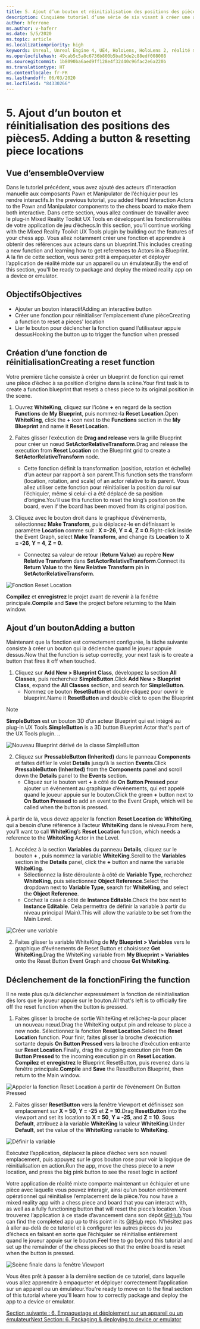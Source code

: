 ```yaml
---
title: 5. Ajout d’un bouton et réinitialisation des positions des pièces
description: Cinquième tutoriel d’une série de six visant à créer une application de jeu d’échecs simple avec Unreal Engine 4 et le plug-in Mixed Reality Toolkit UX Tools
author: hferrone
ms.author: v-haferr
ms.date: 5/5/2020
ms.topic: article
ms.localizationpriority: high
keywords: Unreal, Unreal Engine 4, UE4, HoloLens, HoloLens 2, réalité mixte, tutoriel, bien démarrer, mrtk, uxt, UX Tools, documentation
ms.openlocfilehash: 49cab5c5a8c6736b800b5ba05de2c88edf008008
ms.sourcegitcommit: 1b8090ba6aed9ff128e4f32d40c96fac2e6a220b
ms.translationtype: HT
ms.contentlocale: fr-FR
ms.lasthandoff: 06/03/2020
ms.locfileid: "84330266"
---
```

# <a name="5-adding-a-button--resetting-piece-locations"></a><span data-ttu-id="122cf-104">5. Ajout d’un bouton et réinitialisation des positions des pièces</span><span class="sxs-lookup"><span data-stu-id="122cf-104">5. Adding a button & resetting piece locations</span></span>


## <a name="overview"></a><span data-ttu-id="122cf-105">Vue d’ensemble</span><span class="sxs-lookup"><span data-stu-id="122cf-105">Overview</span></span>

<span data-ttu-id="122cf-106">Dans le tutoriel précédent, vous avez ajouté des acteurs d’interaction manuelle aux composants Pawn et Manipulator de l’échiquier pour les rendre interactifs.</span><span class="sxs-lookup"><span data-stu-id="122cf-106">In the previous tutorial, you added Hand Interaction Actors to the Pawn and Manipulator components to the chess board to make them both interactive.</span></span> <span data-ttu-id="122cf-107">Dans cette section, vous allez continuer de travailler avec le plug-in Mixed Reality Toolkit UX Tools en développant les fonctionnalités de votre application de jeu d’échecs.</span><span class="sxs-lookup"><span data-stu-id="122cf-107">In this section, you'll continue working with the Mixed Reality Toolkit UX Tools plugin by building out the features of your chess app.</span></span> <span data-ttu-id="122cf-108">Vous allez notamment créer une fonction et apprendre à obtenir des références aux acteurs dans un blueprint.</span><span class="sxs-lookup"><span data-stu-id="122cf-108">This includes creating a new function and learning how to get references to Actors in a Blueprint.</span></span> <span data-ttu-id="122cf-109">À la fin de cette section, vous serez prêt à empaqueter et déployer l’application de réalité mixte sur un appareil ou un émulateur.</span><span class="sxs-lookup"><span data-stu-id="122cf-109">By the end of this section, you'll be ready to package and deploy the mixed reality app on a device or emulator.</span></span>

## <a name="objectives"></a><span data-ttu-id="122cf-110">Objectifs</span><span class="sxs-lookup"><span data-stu-id="122cf-110">Objectives</span></span>

* <span data-ttu-id="122cf-111">Ajouter un bouton interactif</span><span class="sxs-lookup"><span data-stu-id="122cf-111">Adding an interactive button</span></span>
* <span data-ttu-id="122cf-112">Créer une fonction pour réinitialiser l’emplacement d’une pièce</span><span class="sxs-lookup"><span data-stu-id="122cf-112">Creating a function to reset a pieces' location</span></span>
* <span data-ttu-id="122cf-113">Lier le bouton pour déclencher la fonction quand l’utilisateur appuie dessus</span><span class="sxs-lookup"><span data-stu-id="122cf-113">Hooking the button up to trigger the function when pressed</span></span>

## <a name="creating-a-reset-function"></a><span data-ttu-id="122cf-114">Création d’une fonction de réinitialisation</span><span class="sxs-lookup"><span data-stu-id="122cf-114">Creating a reset function</span></span>
<span data-ttu-id="122cf-115">Votre première tâche consiste à créer un blueprint de fonction qui remet une pièce d’échec à sa position d’origine dans la scène.</span><span class="sxs-lookup"><span data-stu-id="122cf-115">Your first task is to create a function blueprint that resets a chess piece to its original position in the scene.</span></span> 

1.  <span data-ttu-id="122cf-116">Ouvrez **WhiteKing**, cliquez sur l’icône **+** en regard de la section **Functions** de **My Blueprint**, puis nommez-la **Reset Location**.</span><span class="sxs-lookup"><span data-stu-id="122cf-116">Open **WhiteKing**, click the **+** icon next to the **Functions** section in the **My Blueprint** and name it **Reset Location**.</span></span> 

2.  <span data-ttu-id="122cf-117">Faites glisser l’exécution de **Drag and release** vers la grille Blueprint pour créer un nœud **SetActorRelativeTransform**.</span><span class="sxs-lookup"><span data-stu-id="122cf-117">Drag and release the execution from **Reset Location** on the Blueprint grid to create a **SetActorRelativeTransform** node.</span></span> 
    * <span data-ttu-id="122cf-118">Cette fonction définit la transformation (position, rotation et échelle) d’un acteur par rapport à son parent.</span><span class="sxs-lookup"><span data-stu-id="122cf-118">This function sets the transform (location, rotation, and scale) of an actor relative to its parent.</span></span> <span data-ttu-id="122cf-119">Vous allez utiliser cette fonction pour réinitialiser la position du roi sur l’échiquier, même si celui-ci a été déplacé de sa position d’origine.</span><span class="sxs-lookup"><span data-stu-id="122cf-119">You’ll use this function to reset the king’s position on the board, even if the board has been moved from its original position.</span></span> 
    
3. <span data-ttu-id="122cf-120">Cliquez avec le bouton droit dans le graphique d’événements, sélectionnez **Make Transform**, puis déplacez-le en définissant le paramètre **Location** comme suit : **X =-26**, **Y = 4**, **Z = 0**.</span><span class="sxs-lookup"><span data-stu-id="122cf-120">Right-click inside the Event Graph, select **Make Transform**, and change its **Location** to **X = -26**, **Y = 4**, **Z = 0**.</span></span>
    * <span data-ttu-id="122cf-121">Connectez sa valeur de retour (**Return Value**) au repère **New Relative Transform** dans **SetActorRelativeTransform**.</span><span class="sxs-lookup"><span data-stu-id="122cf-121">Connect its **Return Value** to the **New Relative Transform** pin in **SetActorRelativeTransform**.</span></span> 

![Fonction Reset Location](images/unreal-uxt/5-function.PNG)

<span data-ttu-id="122cf-123">**Compilez** et **enregistrez** le projet avant de revenir à la fenêtre principale.</span><span class="sxs-lookup"><span data-stu-id="122cf-123">**Compile** and **Save** the project before returning to the Main window.</span></span> 


## <a name="adding-a-button"></a><span data-ttu-id="122cf-124">Ajout d’un bouton</span><span class="sxs-lookup"><span data-stu-id="122cf-124">Adding a button</span></span>
<span data-ttu-id="122cf-125">Maintenant que la fonction est correctement configurée, la tâche suivante consiste à créer un bouton qui la déclenche quand le joueur appuie dessus.</span><span class="sxs-lookup"><span data-stu-id="122cf-125">Now that the function is setup correctly, your next task is to create a button that fires it off when touched.</span></span> 

1.  <span data-ttu-id="122cf-126">Cliquez sur **Add New > Blueprint Class**, développez la section **All Classes**, puis recherchez **SimpleButton**.</span><span class="sxs-lookup"><span data-stu-id="122cf-126">Click **Add New > Blueprint Class**, expand the **All Classes** section, and search for **SimpleButton**.</span></span> 
    * <span data-ttu-id="122cf-127">Nommez ce bouton **ResetButton** et double-cliquez pour ouvrir le blueprint.</span><span class="sxs-lookup"><span data-stu-id="122cf-127">Name it **ResetButton** and double click to open the Blueprint</span></span>

> [!NOTE]
> <span data-ttu-id="122cf-128">**SimpleButton** est un bouton 3D d’un acteur Blueprint qui est intégré au plug-in UX Tools.</span><span class="sxs-lookup"><span data-stu-id="122cf-128">**SimpleButton** is a 3D button Blueprint Actor that's part of the UX Tools plugin.</span></span> <span data-ttu-id="122cf-129">.</span><span class="sxs-lookup"><span data-stu-id="122cf-129">.</span></span> 

![Nouveau Blueprint dérivé de la classe SimpleButton](images/unreal-uxt/5-subclass.PNG)

2. <span data-ttu-id="122cf-131">Cliquez sur **PressableButton (Inherited)** dans le panneau **Components** et faites défiler le volet **Details** jusqu’à la section **Events**.</span><span class="sxs-lookup"><span data-stu-id="122cf-131">Click **PressableButton (Inherited)** from the **Components** panel and scroll down the **Details** panel to the **Events** section.</span></span> 
    * <span data-ttu-id="122cf-132">Cliquez sur le bouton vert **+** à côté de **On Button Pressed** pour ajouter un événement au graphique d’événements, qui est appelé quand le joueur appuie sur le bouton.</span><span class="sxs-lookup"><span data-stu-id="122cf-132">Click the green **+** button next to **On Button Pressed** to add an event to the Event Graph, which will be called when the button is pressed.</span></span> 
    
<span data-ttu-id="122cf-133">À partir de là, vous devez appeler la fonction **Reset Location** de **WhiteKing**, qui a besoin d’une référence à l’acteur **WhiteKing** dans le niveau.</span><span class="sxs-lookup"><span data-stu-id="122cf-133">From here, you’ll want to call **WhiteKing**’s **Reset Location** function, which needs a reference to the **WhiteKing** Actor in the Level.</span></span> 

1.  <span data-ttu-id="122cf-134">Accédez à la section **Variables** du panneau **Details**, cliquez sur le bouton **+** , puis nommez la variable **WhiteKing**.</span><span class="sxs-lookup"><span data-stu-id="122cf-134">Scroll to the **Variables** section in the **Details** panel, click the **+** button and name the variable **WhiteKing**.</span></span> 
    * <span data-ttu-id="122cf-135">Sélectionnez la liste déroulante à côté de **Variable Type**, recherchez **WhiteKing**, puis sélectionnez **Object Reference**.</span><span class="sxs-lookup"><span data-stu-id="122cf-135">Select the dropdown next to **Variable Type**, search for **WhiteKing**, and select the **Object Reference**.</span></span> 
    * <span data-ttu-id="122cf-136">Cochez la case à côté de **Instance Editable**.</span><span class="sxs-lookup"><span data-stu-id="122cf-136">Check the box next to **Instance Editable**.</span></span> <span data-ttu-id="122cf-137">Cela permettra de définir la variable à partir du niveau principal (Main).</span><span class="sxs-lookup"><span data-stu-id="122cf-137">This will allow the variable to be set from the Main Level.</span></span> 

![Créer une variable](images/unreal-uxt/5-var.PNG)

2.  <span data-ttu-id="122cf-139">Faites glisser la variable WhiteKing de **My Blueprint > Variables** vers le graphique d’événements de Reset Button et choisissez **Get WhiteKing**.</span><span class="sxs-lookup"><span data-stu-id="122cf-139">Drag the WhiteKing variable from **My Blueprint > Variables** onto the Reset Button Event Graph and choose **Get WhiteKing**.</span></span> 

## <a name="firing-the-function"></a><span data-ttu-id="122cf-140">Déclenchement de la fonction</span><span class="sxs-lookup"><span data-stu-id="122cf-140">Firing the function</span></span>
<span data-ttu-id="122cf-141">Il ne reste plus qu’à déclencher expressément la fonction de réinitialisation dès lors que le joueur appuie sur le bouton.</span><span class="sxs-lookup"><span data-stu-id="122cf-141">All that's left is to officially fire off the reset function when the button is pressed.</span></span>

1.  <span data-ttu-id="122cf-142">Faites glisser la broche de sortie WhiteKing et relâchez-la pour placer un nouveau nœud.</span><span class="sxs-lookup"><span data-stu-id="122cf-142">Drag the WhiteKing output pin and release to place a new node.</span></span> <span data-ttu-id="122cf-143">Sélectionnez la fonction **Reset Location**.</span><span class="sxs-lookup"><span data-stu-id="122cf-143">Select the **Reset Location** function.</span></span> <span data-ttu-id="122cf-144">Pour finir, faites glisser la broche d’exécution sortante depuis **On Button Pressed** vers la broche d’exécution entrante sur **Reset Location**.</span><span class="sxs-lookup"><span data-stu-id="122cf-144">Finally, drag the outgoing execution pin from **On Button Pressed** to the incoming execution pin on **Reset Location**.</span></span> <span data-ttu-id="122cf-145">**Compilez** et **enregistrez** le Blueprint ResetButton, puis revenez dans la fenêtre principale.</span><span class="sxs-lookup"><span data-stu-id="122cf-145">**Compile** and **Save** the ResetButton Blueprint, then return to the Main window.</span></span> 

![Appeler la fonction Reset Location à partir de l’événement On Button Pressed](images/unreal-uxt/5-callresetloc.PNG)

2.  <span data-ttu-id="122cf-147">Faites glisser **ResetButton** vers la fenêtre Viewport et définissez son emplacement sur **X = 50**, **Y = -25** et **Z = 10**.</span><span class="sxs-lookup"><span data-stu-id="122cf-147">Drag **ResetButton** into the viewport and set its location to **X = 50**, **Y = -25**, and **Z = 10**.</span></span> <span data-ttu-id="122cf-148">Sous **Default**, attribuez à la variable **WhiteKing** la valeur **WhiteKing**.</span><span class="sxs-lookup"><span data-stu-id="122cf-148">Under **Default**, set the value of the **WhiteKing** variable to **WhiteKing**.</span></span>

![Définir la variable](images/unreal-uxt/5-buttonlevel.PNG)

<span data-ttu-id="122cf-150">Exécutez l’application, déplacez la pièce d’échec vers son nouvel emplacement, puis appuyez sur le gros bouton rose pour voir la logique de réinitialisation en action.</span><span class="sxs-lookup"><span data-stu-id="122cf-150">Run the app, move the chess piece to a new location, and press the big pink button to see the reset logic in action!</span></span>

<span data-ttu-id="122cf-151">Votre application de réalité mixte comporte maintenant un échiquier et une pièce avec laquelle vous pouvez interagir, ainsi qu’un bouton entièrement opérationnel qui réinitialise l’emplacement de la pièce.</span><span class="sxs-lookup"><span data-stu-id="122cf-151">You now have a mixed reality app with a chess piece and board that you can interact with, as well as a fully functioning button that will reset the piece’s location.</span></span> <span data-ttu-id="122cf-152">Vous trouverez l’application à ce stade d’avancement dans son dépôt [GitHub](https://github.com/microsoft/MixedReality-Unreal-Samples/tree/master/ChessApp).</span><span class="sxs-lookup"><span data-stu-id="122cf-152">You can find the completed app up to this point in its [GitHub](https://github.com/microsoft/MixedReality-Unreal-Samples/tree/master/ChessApp) repo.</span></span> <span data-ttu-id="122cf-153">N’hésitez pas à aller au-delà de ce tutoriel et à configurer les autres pièces du jeu d’échecs en faisant en sorte que l’échiquier se réinitialise entièrement quand le joueur appuie sur le bouton.</span><span class="sxs-lookup"><span data-stu-id="122cf-153">Feel free to go beyond this tutorial and set up the remainder of the chess pieces so that the entire board is reset when the button is pressed.</span></span>

![Scène finale dans la fenêtre Viewport](images/unreal-uxt/5-endscene.PNG)

<span data-ttu-id="122cf-155">Vous êtes prêt à passer à la dernière section de ce tutoriel, dans laquelle vous allez apprendre à empaqueter et déployer correctement l’application sur un appareil ou un émulateur.</span><span class="sxs-lookup"><span data-stu-id="122cf-155">You're ready to move on to the final section of this tutorial where you'll learn how to correctly package and deploy the app to a device or emulator.</span></span>

[<span data-ttu-id="122cf-156">Section suivante : 6. Empaquetage et déploiement sur un appareil ou un émulateur</span><span class="sxs-lookup"><span data-stu-id="122cf-156">Next Section: 6. Packaging & deploying to device or emulator</span></span>](unreal-uxt-ch6.md)
